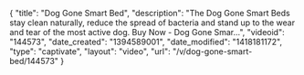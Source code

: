 {
    "title": "Dog Gone Smart Bed",
    "description": "The Dog Gone Smart Beds stay clean naturally, reduce the spread of bacteria and stand up to the wear and tear of the most active dog. Buy Now - Dog Gone Smar...",
    "videoid": "144573",
    "date_created": "1394589001",
    "date_modified": "1418181172",
    "type": "captivate",
    "layout": "video",
    "url": "\/v\/dog-gone-smart-bed\/144573"
}